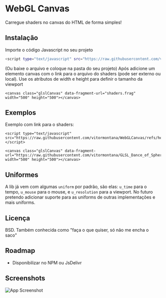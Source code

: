 
# WebGL Canvas

Carregue shaders no canvas do HTML de forma simples!


## Instalação

Importe o código Javascript no seu projeto


```bash
<script type="text/javascript" src="https://raw.githubusercontent.com/vitormontana/WebGLCanvas/refs/heads/main/source/webglcanvas.js"></script>
```
(Ou baixe o arquivo e coloque na pasta do seu projeto)
Após adicione um elemento canvas com o link para o arquivo do shaders (pode ser externo ou local). Use os atributos de width e height para definir o tamanho da viewport

```
<canvas class="glslCanvas" data-fragment-url="shaders.frag" width="500" height="500"></canvas>
```
    
## Exemplos

Exemplo com link para o shaders:
```
<script type="text/javascript" src="https://raw.githubusercontent.com/vitormontana/WebGLCanvas/refs/heads/main/source/webglcanvas.js"></script>

<canvas class="glslCanvas" data-fragment-url="https://raw.githubusercontent.com/vitormontana/GLSL_Dance_of_Spheres/refs/heads/main/main.frag" width="500" height="500"></canvas>
```



## Uniformes

A lib já vem com algumas `uniform` por padrão, são elas:
`u_time` para o tempo, `u_mouse` para o mouse, e `u_resolution` para a viewport. No futuro pretendo adicionar suporte para as uniforms de outras implementações e mais uniforms.


## Licença

BSD. Também conhecida como "faça o que quiser, só não me encha o saco"


## Roadmap

- Disponibilizar no NPM ou JsDelivr



## Screenshots

![App Screenshot](https://i.ibb.co/Rvp0kqN/screenshot.png)

